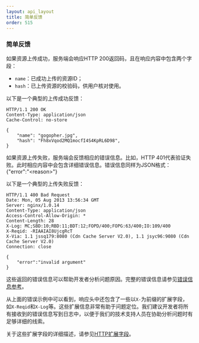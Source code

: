 ```yaml
---
layout: api_layout
title: 简单反馈
order: 515
---
```

<a name="simple-response"></a>
### 简单反馈

如果资源上传成功，服务端会响应HTTP 200返回码，且在响应内容中包含两个字段：

- `name`：已成功上传的资源ID；
- `hash`：已上传资源的校验码，供用户核对使用。

以下是一个典型的上传成功反馈：

```
HTTP/1.1 200 OK
Content-Type: application/json
Cache-Control: no-store

{
    "name": "gogopher.jpg",
    "hash": "Fh8xVqod2MQ1mocfI4S4KpRL6D98",
}
```

如果资源上传失败，服务端会反馈相应的错误信息。比如，HTTP 401代表验证失败。此时相应内容中会包含详细错误信息。错误信息同样为JSON格式：{"error":"\<reason\>"}

以下是一个典型的上传失败反馈：

```
HTTP/1.1 400 Bad Request
Date: Mon, 05 Aug 2013 13:56:34 GMT
Server: nginx/1.0.14
Content-Type: application/json
Access-Control-Allow-Origin: *
Content-Length: 28
X-Log: MC;SBD:10;RBD:11;BDT:12;FOPD/400;FOPG:63/400;IO:109/400
X-Reqid: -RIAAIAI8UjcgRcT
X-Via: 1.1 jssq179:8080 (Cdn Cache Server V2.0), 1.1 jsyc96:9080 (Cdn Cache Server V2.0)
Connection: close

{
    "error":"invalid argument"
}
```

这些返回的错误信息可以帮助开发者分析问题原因。完整的错误信息请参见[错误信息参考](http://docs.qiniu.com/api/v6/errno.html)。

从上面的错误示例中可以看到，响应头中还包含了一些以`X-`为前缀的扩展字段，如`X-Reqid`和`X-Log`等。这些扩展信息非常有助于问题定位。我们建议开发者将所有接收到的错误信息写到日志中，以便于我们的技术支持人员在协助分析问题时有足够详细的线索。

关于这些扩展字段的详细描述，请参见[HTTP扩展字段]()。